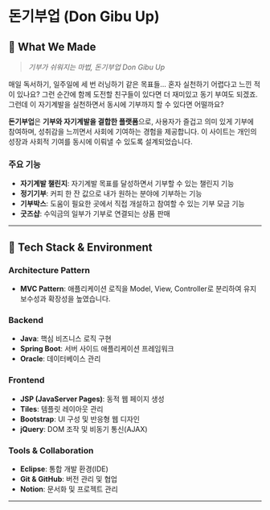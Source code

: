 # 돈기부업 (Don Gibu Up)

## 📖 What We Made

> *기부가 쉬워지는 마법, 돈기부업 Don Gibu Up*

매일 독서하기, 일주일에 세 번 러닝하기 같은 목표들… 혼자 실천하기 어렵다고 느낀 적이 있나요? 그런 순간에 함께 도전할 친구들이 있다면 더 재미있고 동기 부여도 되겠죠. 그런데 이 자기계발을 실천하면서 동시에 기부까지 할 수 있다면 어떨까요?

**돈기부업**은 **기부와 자기계발을 결합한 플랫폼**으로, 사용자가 즐겁고 의미 있게 기부에 참여하며, 성취감을 느끼면서 사회에 기여하는 경험을 제공합니다. 이 사이트는 개인의 성장과 사회적 기여를 동시에 이뤄낼 수 있도록 설계되었습니다.

### 주요 기능
- **자기계발 챌린지**: 자기계발 목표를 달성하면서 기부할 수 있는 챌린지 기능
- **정기기부**: 커피 한 잔 값으로 내가 원하는 분야에 기부하는 기능
- **기부박스**: 도움이 필요한 곳에서 직접 개설하고 참여할 수 있는 기부 모금 기능
- **굿즈샵**: 수익금의 일부가 기부로 연결되는 상품 판매

---

## 🔧 Tech Stack & Environment

### Architecture Pattern
- **MVC Pattern**: 애플리케이션 로직을 Model, View, Controller로 분리하여 유지보수성과 확장성을 높였습니다.

### Backend
- **Java**: 핵심 비즈니스 로직 구현
- **Spring Boot**: 서버 사이드 애플리케이션 프레임워크
- **Oracle**: 데이터베이스 관리

### Frontend
- **JSP (JavaServer Pages)**: 동적 웹 페이지 생성
- **Tiles**: 템플릿 레이아웃 관리
- **Bootstrap**: UI 구성 및 반응형 웹 디자인
- **jQuery**: DOM 조작 및 비동기 통신(AJAX)

### Tools & Collaboration
- **Eclipse**: 통합 개발 환경(IDE)
- **Git & GitHub**: 버전 관리 및 협업
- **Notion**: 문서화 및 프로젝트 관리

---

